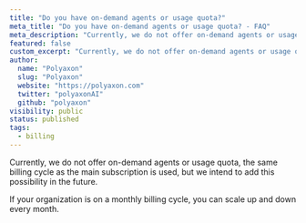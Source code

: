 ```yaml
---
title: "Do you have on‑demand agents or usage quota?"
meta_title: "Do you have on‑demand agents or usage quota? - FAQ"
meta_description: "Currently, we do not offer on-demand agents or usage quota."
featured: false
custom_excerpt: "Currently, we do not offer on-demand agents or usage quota."
author:
  name: "Polyaxon"
  slug: "Polyaxon"
  website: "https://polyaxon.com"
  twitter: "polyaxonAI"
  github: "polyaxon"
visibility: public
status: published
tags:
  - billing
---
```


Currently, we do not offer on-demand agents or usage quota, the same billing cycle as the main subscription is used, but we intend to add this possibility in the future.

If your organization is on a monthly billing cycle, you can scale up and down every month.
